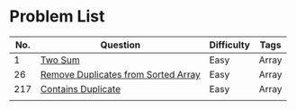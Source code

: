 # Problem List
| No. | Question | Difficulty | Tags |
| - | - | - | - |
| 1 | [Two Sum](1.Two_Sum.cpp) | Easy | Array |
| 26 | [Remove Duplicates from Sorted Array](26.Remove_Duplicates_from_Sorted_Array.cpp) | Easy | Array |
| 217 | [Contains Duplicate](217.Contains_Duplicate.cpp) | Easy | Array |
| | | |